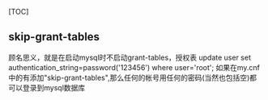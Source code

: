
[TOC]

## skip-grant-tables  
顾名思义，就是在启动mysql时不启动grant-tables，授权表
update user set authentication_string=password('123456') where user='root'; 
如果在my.cnf中的有添加"skip-grant-tables",那么任何的帐号用任何的密码(当然也包括空)都可以登录到mysql数据库
